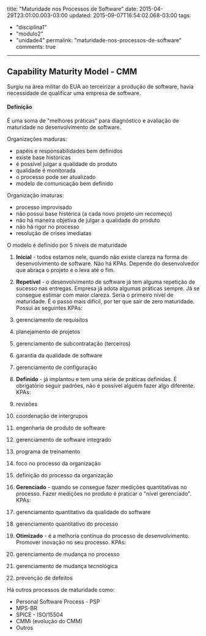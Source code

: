 title: "Maturidade nos Processos de Software"
date: 2015-04-29T23:01:00.003-03:00
updated: 2015-09-07T16:54:02.068-03:00
tags: 
- "disciplina1"
- "modulo2"
- "unidade4"
permalink: "maturidade-nos-processos-de-software"
comments: true
---

## Capability Maturity Model - CMM

Surgiu na área militar do EUA ao terceirizar a produção de software, havia necessidade de qualificar uma empresa de software.  

#### Definição

É uma soma de "melhores práticas" para diagnóstico e avaliação de maturidade no desenvolvimento de software.  

Organizações maduras:  

*   papéis e responsabilidades bem definidos
*   existe base históricas
*   é possível julgar a qualidade do produto
*   qualidade é monitorada
*   o processo pode ser atualizado
*   modelo de comunicação bem definido

Organização imaturas:

*   processo improvisado
*   não possui base histórica (a cada novo projeto um recomeço)
*   não há maneira objetiva de julgar a qualidade do produto
*   não há rigor no processo
*   resolução de crises imediatas

O modelo é definido por 5 níveis de maturidade

1.  **Inicial** - todos estamos nele, quando não existe clareza na forma de desenvolvimento de software. Não há KPAs. Depende do desenvolvedor que abraça o projeto e o leva até o fim. 
2.  **Repetível** - o desenvolvimento de software já tem alguma repetição de sucesso nas entregas. Empresa já adota algumas práticas sempre. Já se consegue estimar com maior clareza. Seria o primeiro nível de maturidade. É o passo mais difícil, por ter que sair de zero maturidade. Possui as seguintes KPAs:

1.  gerenciamento de requisitos
2.  planejamento de projetos
3.  gerenciamento de subcontratação (terceiros)
4.  garantia da qualidade de software
5.  gerenciamento de configuração

4.  **Definido** - já implantou e tem uma série de práticas definidas. É obrigatório seguir padrões, não é possível alguém fazer algo diferente. KPAs:

1.  revisões
2.  coordenação de intergrupos
3.  engenharia de produto de software
4.  gerenciamento de software integrado
5.  programa de treinamento
6.  foco no processo da organização
7.  definição do processo da organização

6.  **Gerenciado** - quando se consegue fazer medições quantitativas no processo. Fazer medições no produto é praticar o "nível gerenciado". KPAs:

1.  gerenciamento quantitativo da qualidade do software
2.  gerenciamento quantitativo do processo

8.  **Otimizado** - é a melhoria contínua do processo de desenvolvimento. Promover inovação no seu processo. KPAs:

1.  gerenciamento de mudança no processo
2.  gerenciamento de mudança tecnológica
3.  prevenção de defeitos

Há outros processos de maturidade como:

*   Personal Software Process - PSP
*   MPS-BR
*   SPICE - ISO/15504
*   CMMi (evolução do CMM)
*   Outros
